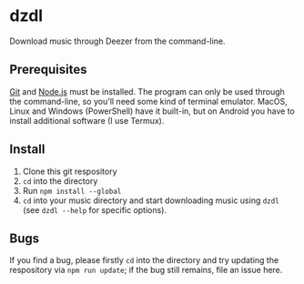 # dzdl
Download music through Deezer from the command-line.

## Prerequisites
[Git](https://git-scm.com/) and [Node.js](https://nodejs.org) must be installed.
The program can only be used through the command-line, so you'll need some kind of terminal emulator.
MacOS, Linux and Windows (PowerShell) have it built-in,
but on Android you have to install additional software (I use Termux).

## Install
1. Clone this git respository
2. `cd` into the directory
3. Run `npm install --global`
4. `cd` into your music directory and start downloading music using `dzdl` (see `dzdl --help` for specific options).

## Bugs
If you find a bug, please firstly `cd` into the directory and try updating the respository via `npm run update`;
if the bug still remains, file an issue here.
